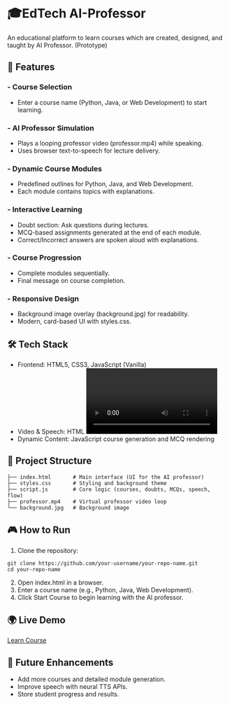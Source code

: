 # 🎓EdTech AI-Professor

An educational platform to learn courses which are created, designed, and taught by AI Professor. (Prototype)

## 🚀 Features

### -  Course Selection
  - Enter a course name (Python, Java, or Web Development) to start learning.
### - AI Professor Simulation
  - Plays a looping professor video (professor.mp4) while speaking.
  - Uses browser text-to-speech for lecture delivery.
### - Dynamic Course Modules
  - Predefined outlines for Python, Java, and Web Development.
  - Each module contains topics with explanations.
### - Interactive Learning
  - Doubt section: Ask questions during lectures.
  - MCQ-based assignments generated at the end of each module.
  - Correct/Incorrect answers are spoken aloud with explanations.
### - Course Progression
  - Complete modules sequentially.
  - Final message on course completion.
### - Responsive Design
  - Background image overlay (background.jpg) for readability.
  - Modern, card-based UI with styles.css.

## 🛠️ Tech Stack

- Frontend: HTML5, CSS3, JavaScript (Vanilla)
- Video & Speech: HTML <video> + Browser Speech Synthesis API
- Dynamic Content: JavaScript course generation and MCQ rendering

## 📂 Project Structure

```
├── index.html       # Main interface (UI for the AI professor)
├── styles.css       # Styling and background theme
├── script.js        # Core logic (courses, doubts, MCQs, speech, flow)
├── professor.mp4    # Virtual professor video loop
└── background.jpg   # Background image
```

## 🎮 How to Run

1. Clone the repository:
```
git clone https://github.com/your-username/your-repo-name.git
cd your-repo-name
```
2. Open index.html in a browser.
3. Enter a course name (e.g., Python, Java, Web Development).
4. Click Start Course to begin learning with the AI professor.

## 🌍 Live Demo

[Learn Course](https://rithvik0906.github.io/EdTech_AI-Professor/)

## 🌟 Future Enhancements

- Add more courses and detailed module generation.
- Improve speech with neural TTS APIs.
- Store student progress and results.
